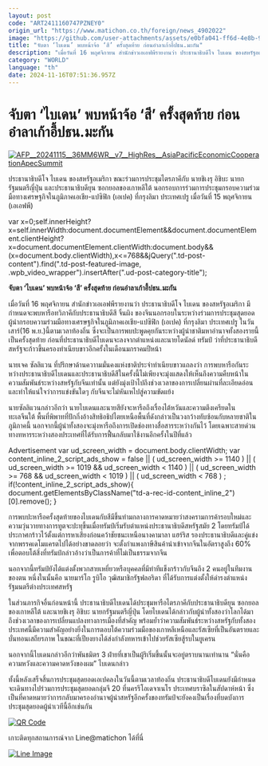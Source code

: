 ```yaml
---
layout: post
code: "ART2411160747PZNEY0"
origin_url: "https://www.matichon.co.th/foreign/news_4902022"
image: "https://github.com/user-attachments/assets/e0bfa041-ff6d-4e8b-956b-c5b23f0ad66d"
title: "จับตา ‘ไบเดน’ พบหน้าจ้อ ‘สี’ ครั้งสุดท้าย ก่อนอำลาเก้าอี้ปธน.มะกัน"
description: "เมื่อวันที่ 16 พฤศจิกายน สำนักข่าวเอเอฟพีรายงานว่า ประธานาธิบดีโจ ไบเดน ของสหรัฐอเมริกา มีกำหนดจะพบหารือทวิภาคีกับประธานาธิบดีสี จิ้นผิง ของจีนนอกรอบในระหว่างร่วมการประชุมสุดยอดผู้นำกรอบความร่วมมือทางเศรษฐกิจในภูมิภาคเอเชีย-แปซิฟิก (เอเปค) ที่กรุงลิมา ประเทศเปรู ในวันเสาร์(16 พ.ย.)นี้ตามเวลาท้องถิ่น ซึ่งจะเป็นการพบปะพูดคุยกันระหว่างผู้นำชาติมหาอำนาจทั้งสองรายนี้เป็นครั้งสุดท้าย ก่อนที่ประธานาธิบดีไบเดนจะลงจากตำแหน่งและนายโดนัลด์ ทรัมป์ ว่าที่ประธานาธิบดีสหรัฐจะก้าวขึ้นครองทำเนียบขาวอีกครั้งในเดือนมกราคมปีหน้า "
category: "WORLD"
language: "th"
date: 2024-11-16T07:51:36.957Z
---
```


# จับตา ‘ไบเดน’ พบหน้าจ้อ ‘สี’ ครั้งสุดท้าย ก่อนอำลาเก้าอี้ปธน.มะกัน

[![](https://www.matichon.co.th/wp-content/uploads/2024/11/AFP__20241115__36MM6WR__v7__HighRes__AsiaPacificEconomicCooperationApecSummit.jpg "AFP__20241115__36MM6WR__v7__HighRes__AsiaPacificEconomicCooperationApecSummit")](https://www.matichon.co.th/wp-content/uploads/2024/11/AFP__20241115__36MM6WR__v7__HighRes__AsiaPacificEconomicCooperationApecSummit.jpg)

ประธานาธิบดีโจ ไบเดน ของสหรัฐอเมริกา ขณะร่วมการประชุมไตรภาคีกับ นายชิเงรุ อิชิบะ นายกรัฐมนตรีญี่ปุ่น และประธานาธิบดียุน ซอกยอลของเกาหลีใต้ นอกรอบการร่วมการประชุมกรอบความร่วมมือทางเศรษฐกิจในภูมิภาคเอเชีย-แปซิฟิก (เอเปค) ที่กรุงลิมา ประเทศเปรู เมื่อวันที่ 15 พฤศจิกายน (เอเอฟพี)

var x=0;self.innerHeight?x=self.innerWidth:document.documentElement&&document.documentElement.clientHeight?x=document.documentElement.clientWidth:document.body&&(x=document.body.clientWidth),x<=768&&jQuery(".td-post-content").find(".td-post-featured-image, .wpb\_video\_wrapper").insertAfter(".ud-post-category-title");

**จับตา ‘ไบเดน’ พบหน้าจ้อ ‘สี’ ครั้งสุดท้าย ก่อนอำลาเก้าอี้ปธน.มะกัน**

เมื่อวันที่ 16 พฤศจิกายน สำนักข่าวเอเอฟพีรายงานว่า ประธานาธิบดีโจ ไบเดน ของสหรัฐอเมริกา มีกำหนดจะพบหารือทวิภาคีกับประธานาธิบดีสี จิ้นผิง ของจีนนอกรอบในระหว่างร่วมการประชุมสุดยอดผู้นำกรอบความร่วมมือทางเศรษฐกิจในภูมิภาคเอเชีย-แปซิฟิก (เอเปค) ที่กรุงลิมา ประเทศเปรู ในวันเสาร์(16 พ.ย.)นี้ตามเวลาท้องถิ่น ซึ่งจะเป็นการพบปะพูดคุยกันระหว่างผู้นำชาติมหาอำนาจทั้งสองรายนี้เป็นครั้งสุดท้าย ก่อนที่ประธานาธิบดีไบเดนจะลงจากตำแหน่งและนายโดนัลด์ ทรัมป์ ว่าที่ประธานาธิบดีสหรัฐจะก้าวขึ้นครองทำเนียบขาวอีกครั้งในเดือนมกราคมปีหน้า

นายเจค ซัลลิแวน ที่ปรึกษาด้านควาามมั่นคงแห่งชาติประจำทำเนียบขาวแถลงว่า การพบหารือกันระหว่างประธานาธิบดีไบเดนและประธานาธิบดีสีในครั้งนี้ไม่เพียงจะมุ่งแสดงให้เห็นถึงความคืบหน้าในความสัมพันธ์ระหว่างสหรัฐกับจีนเท่านั้น แต่ยังมุ่งเป้าไปถึงช่วงเวลาของการเปลี่ยนผ่านที่ละเอียดอ่อนและทำให้แน่ใจว่าการแข่งขันใดๆ กับจีนจะไม่หันเหไปสู่ความขัดแย้ง

นายซัลลิแวนกล่าวอีกว่า นายไบเดนและนายสียังจะหารือถึงเรื่องไต้หวันและความตึงเครียดในทะเลจีนใต้ พื้นที่พิพาทที่ปักกิ่งอ้างสิทธิอธิปไตยเหนือพื้นที่ดังกล่าวเป็นวงกว้างทับซ้อนกับหลายชาติในภูมิภาคนี้ นอกจากนี้ผู้นำทั้งสองจะมุ่งหารือถึงการเปิดช่องทางสื่อสารระหว่างกันไว้ โดยเฉพาะสายด่วนทางทหารระหว่างสองประเทศที่ได้รับการฟื้นกลับมาใช้งานอีกครั้งในปีที่แล้ว

Advertisement var ud\_screen\_width = document.body.clientWidth; var content\_inline\_2\_script\_ads\_show = false || ( ud\_screen\_width >= 1140 ) || ( ud\_screen\_width >= 1019 && ud\_screen\_width < 1140 ) || ( ud\_screen\_width >= 768 && ud\_screen\_width < 1019 ) || ( ud\_screen\_width < 768 ) ; if(!content\_inline\_2\_script\_ads\_show){ document.getElementsByClassName("td-a-rec-id-content\_inline\_2")\[0\].remove(); }

การพบปะหารือครั้งสุดท้ายของไบเดนกับสีมีขึ้นท่ามกลางการคาดหมายว่าสงครามการค้ารอบใหม่และความวุ่นวายทางการทูตจะปะทุขึ้นเมื่อทรัมป์เริ่มรับตำแหน่งประธานาธิบดีสหรัฐสมัย 2 โดยทรัมป์ได้ประกาศกร้าวไว้ตั้งแต่การหาเสียงก่อนคว้าชัยชนะเหนือนางคามาลา แฮร์ริส รองประธานาธิบดีและคู่แข่งจากพรรคเดโมแครตไปได้อย่างขาดลอยว่า จะตั้งกำแพงภาษีสินค้านำเข้าจากจีนในอัตราสูงถึง 60% เพื่อตอบโต้สิ่งที่ทรัมป์กล่าวอ้างว่าเป็นการค้าที่ไม่เป็นธรรมจากจีน

นอกจากนี้ทรัมป์ยังได้แต่งตั้งพวกสายเหยี่ยวหรือบุคคลที่มีท่าทีแข็งกร้าวกับจีนถึง 2 คนอยู่ในทีมงานของตน หนึ่งในนั้นคือ นายมาร์โก รูบิโอ วุฒิสมาชิกรัฐฟลอริดา ที่ได้รับการแต่งตั้งให้ดำรงตำแหน่งรัฐมนตรีต่างประเทศสหรัฐ

ในส่วนภารกิจอื่นก่อนหน้านี้ ประธานาธิบดีไบเดนได้ประชุมหารือไตรภาคีกับประธานาธิบดียุน ซอกยอลของเกาหลีใต้ และนายชิเงรุ อิชิบะ นายกรัฐมนตรีญี่ปุ่น โดยไบเดนได้กล่าวกับผู้นำทั้งสองว่าโลกได้มาถึงช่วงเวลาของการเปลี่ยนแปลงทางการเมืองที่สำคัญ พร้อมย้ำว่าความสัมพันธ์ระหว่างสหรัฐกับทั้งสองประเทศนี้มีความสำคัญอย่างยิ่งในการตอบโต้ความร่วมมือของเกาหลีเหนือและรัสเซียที่เป็นอันตรายและบั่นทอนเสถียรภาพ ในขณะที่เปียงยางได้ส่งกำลังทหารเข้าไปช่วยรัสเซียสู้รบในยูเครน

นอกจากนี้ไบเดนกล่าวอีกว่าพันธมิตร 3 ฝ่ายที่เขาเป็นผู้ริเริ่มขึ้นนั้นจะอยู่ตราบนานเท่านาน “นั่นคือความหวังและความคาดหวังของผม” ไบเดนกล่าว

ทั้งนี้หลังเสร็จสิ้นการประชุมสุดยอดเอเปคลงในวันนี้ตามเวลาท้องถิ่น ประธานาธิบดีไบเดนยังมีกำหนดจะเดินทางไปร่วมการประชุมสุดยอดกลุ่มจี 20 ที่นครรีโอเดจาเนโร ประเทศบราซิลในสัปดาห์หน้า ซึ่งเป็นที่คาดหมายว่าการกลับมาครองอำนาจผู้นำสหรัฐอีกครั้งของทรัมป์จะยังคงเป็นเรื่องที่บดบังการประชุมสุดยอดผู้นำเวทีนี้อีกเช่นกัน

[![QR Code](https://www.matichon.co.th/wp-content/uploads/2023/07/wob1371z.jpg)](https://lin.ee/ht0nDxX)

เกาะติดทุกสถานการณ์จาก Line@matichon ได้ที่นี่

[![Line Image](https://www.matichon.co.th/wp-content/uploads/2023/07/th.png)](https://lin.ee/ht0nDxX)